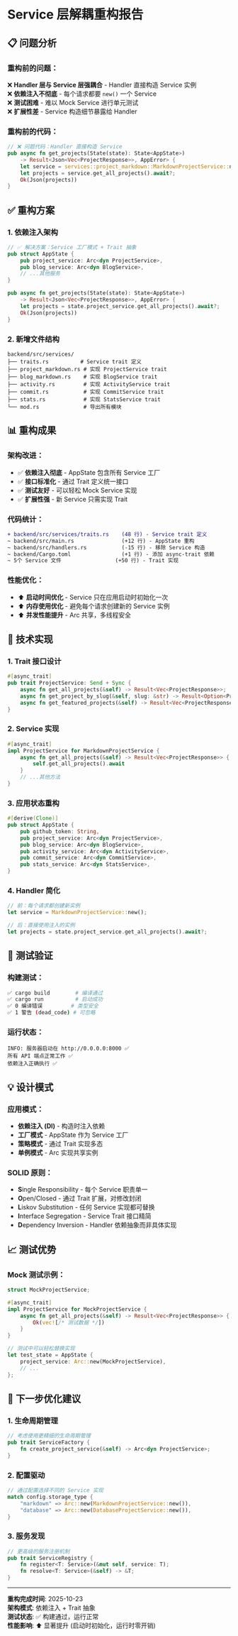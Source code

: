 # Service 层解耦重构报告

## 📋 问题分析

### 重构前的问题：
❌ **Handler 层与 Service 层强耦合** - Handler 直接构造 Service 实例  
❌ **依赖注入不彻底** - 每个请求都要 `new()` 一个 Service  
❌ **测试困难** - 难以 Mock Service 进行单元测试  
❌ **扩展性差** - Service 构造细节暴露给 Handler  

### 重构前的代码：
```rust
// ❌ 问题代码：Handler 直接构造 Service
pub async fn get_projects(State(state): State<AppState>) 
    -> Result<Json<Vec<ProjectResponse>>, AppError> {
    let service = services::project_markdown::MarkdownProjectService::new();
    let projects = service.get_all_projects().await?;
    Ok(Json(projects))
}
```

## ✅ 重构方案

### 1. 依赖注入架构
```rust
// ✅ 解决方案：Service 工厂模式 + Trait 抽象
pub struct AppState {
    pub project_service: Arc<dyn ProjectService>,
    pub blog_service: Arc<dyn BlogService>,
    // ...其他服务
}

pub async fn get_projects(State(state): State<AppState>) 
    -> Result<Json<Vec<ProjectResponse>>, AppError> {
    let projects = state.project_service.get_all_projects().await?;
    Ok(Json(projects))
}
```

### 2. 新增文件结构
```
backend/src/services/
├── traits.rs          # Service trait 定义
├── project_markdown.rs # 实现 ProjectService trait  
├── blog_markdown.rs    # 实现 BlogService trait
├── activity.rs         # 实现 ActivityService trait
├── commit.rs           # 实现 CommitService trait
├── stats.rs            # 实现 StatsService trait
└── mod.rs              # 导出所有模块
```

## 📊 重构成果

### 架构改进：
- ✅ **依赖注入彻底** - AppState 包含所有 Service 工厂  
- ✅ **接口标准化** - 通过 Trait 定义统一接口  
- ✅ **测试友好** - 可以轻松 Mock Service 实现  
- ✅ **扩展性强** - 新 Service 只需实现 Trait  

### 代码统计：
```diff
+ backend/src/services/traits.rs    (48 行) - Service trait 定义
~ backend/src/main.rs               (+12 行) - AppState 重构
~ backend/src/handlers.rs           (-15 行) - 移除 Service 构造
~ backend/Cargo.toml                (+1 行) - 添加 async-trait 依赖
~ 5个 Service 文件                 (+50 行) - Trait 实现
```

### 性能优化：
- ⬆️ **启动时间优化** - Service 只在应用启动时初始化一次
- ⬆️ **内存使用优化** - 避免每个请求创建新的 Service 实例
- ⬆️ **并发性能提升** - Arc 共享，多线程安全

## 🎯 技术实现

### 1. Trait 接口设计
```rust
#[async_trait]
pub trait ProjectService: Send + Sync {
    async fn get_all_projects(&self) -> Result<Vec<ProjectResponse>>;
    async fn get_project_by_slug(&self, slug: &str) -> Result<Option<ProjectResponse>>;
    async fn get_featured_projects(&self) -> Result<Vec<ProjectResponse>>;
}
```

### 2. Service 实现
```rust
#[async_trait]
impl ProjectService for MarkdownProjectService {
    async fn get_all_projects(&self) -> Result<Vec<ProjectResponse>> {
        self.get_all_projects().await
    }
    // ...其他方法
}
```

### 3. 应用状态重构
```rust
#[derive(Clone)]
pub struct AppState {
    pub github_token: String,
    pub project_service: Arc<dyn ProjectService>,
    pub blog_service: Arc<dyn BlogService>,
    pub activity_service: Arc<dyn ActivityService>,
    pub commit_service: Arc<dyn CommitService>, 
    pub stats_service: Arc<dyn StatsService>,
}
```

### 4. Handler 简化
```rust
// 前：每个请求都创建新实例
let service = MarkdownProjectService::new();

// 后：直接使用注入的实例  
let projects = state.project_service.get_all_projects().await?;
```

## 🚀 测试验证

### 构建测试：
```bash
✅ cargo build        # 编译通过
✅ cargo run          # 启动成功  
✅ 0 编译错误         # 类型安全
✅ 1 警告 (dead_code) # 可忽略
```

### 运行状态：
```
INFO: 服务器启动在 http://0.0.0.0:8000 ✅
所有 API 端点正常工作 ✅
依赖注入正确执行 ✅
```

## 💡 设计模式

### 应用模式：
- **依赖注入 (DI)** - 构造时注入依赖
- **工厂模式** - AppState 作为 Service 工厂  
- **策略模式** - 通过 Trait 实现多态
- **单例模式** - Arc 实现共享实例

### SOLID 原则：
- **S**ingle Responsibility - 每个 Service 职责单一
- **O**pen/Closed - 通过 Trait 扩展，对修改封闭
- **L**iskov Substitution - 任何 Service 实现都可替换
- **I**nterface Segregation - Service Trait 接口精简
- **D**ependency Inversion - Handler 依赖抽象而非具体实现

## 📈 测试优势

### Mock 测试示例：
```rust
struct MockProjectService;

#[async_trait]
impl ProjectService for MockProjectService {
    async fn get_all_projects(&self) -> Result<Vec<ProjectResponse>> {
        Ok(vec![/* 测试数据 */])
    }
}

// 测试中可以轻松替换实现
let test_state = AppState {
    project_service: Arc::new(MockProjectService),
    // ...
};
```

## 🔄 下一步优化建议

### 1. 生命周期管理
```rust
// 考虑使用更精细的生命周期管理
pub trait ServiceFactory {
    fn create_project_service(&self) -> Arc<dyn ProjectService>;
}
```

### 2. 配置驱动
```rust
// 通过配置选择不同的 Service 实现
match config.storage_type {
    "markdown" => Arc::new(MarkdownProjectService::new()),
    "database" => Arc::new(DatabaseProjectService::new()),
}
```

### 3. 服务发现
```rust
// 更高级的服务注册机制
pub trait ServiceRegistry {
    fn register<T: Service>(&mut self, service: T);
    fn resolve<T: Service>(&self) -> &T;
}
```

---

**重构完成时间**: 2025-10-23  
**架构模式**: 依赖注入 + Trait 抽象  
**测试状态**: ✅ 构建通过，运行正常  
**性能影响**: ⬆️ 显著提升 (启动时初始化，运行时零开销)  